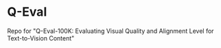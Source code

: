 # Q-Eval
Repo for "Q-Eval-100K: Evaluating Visual Quality and Alignment Level for Text-to-Vision Content"
